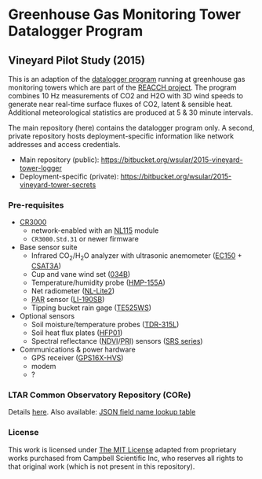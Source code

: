 Greenhouse Gas Monitoring Tower Datalogger Program
==================================================

Vineyard Pilot Study (2015)
---------------------------

This is an adaption of the [datalogger program][1] running at greenhouse gas 
monitoring towers which are part of the [REACCH project][2]. The program 
combines 10 Hz measurements of CO2 and H2O with 3D wind speeds to generate near
real-time surface fluxes of CO2, latent & sensible heat. Additional 
meteorological statistics are produced at 5 & 30 minute intervals. 

  [1]: https://bitbucket.org/wsular/2011-reacch-tower-logger
  [2]: http://www.reacchpna.org

The main repository (here) contains the datalogger program only. A second, 
private repository hosts deployment-specific information like network addresses 
and access credentials. 

* Main repository (public): <https://bitbucket.org/wsular/2015-vineyard-tower-logger>
* Deployment-specific (private): <https://bitbucket.org/wsular/2015-vineyard-tower-secrets>

### Pre-requisites ###

* [CR3000](https://campbellsci.com/cr3000)
    * network-enabled with an [NL115](https://campbellsci.com/nl115) module
    * `CR3000.Std.31` or newer firmware
* Base sensor suite
    * Infrared CO<sub>2</sub>/H<sub>2</sub>O analyzer with ultrasonic 
      anemometer ([EC150](https://www.campbellsci.com/ec150) + 
      [CSAT3A](https://www.campbellsci.com/csat3a))
    * Cup and vane wind set ([034B](https://www.campbellsci.com/034b))
    * Temperature/humidity probe ([HMP-155A](https://www.campbellsci.com/hmp155a))
    * Net radiometer ([NL-Lite2](https://www.campbellsci.com/nr-lite2))
    * <acronym title="photosynthetically active radiation">PAR</acronym> sensor
      ([LI-190SB](https://www.campbellsci.com/li190sb-l))
    * Tipping bucket rain gage ([TE525WS](https://www.campbellsci.com/te525ws-l))
* Optional sensors
    * Soil moisture/temperature probes ([TDR-315L](http://www.acclima.com))
    * Soil heat flux plates ([HFP01](https://www.campbellsci.com/hfp01))
    * Spectral reflectance (<acronym title="normalized difference vegetation
      index">NDVI</acronym>/<acronym title="photochemical reflectance 
      index">PRI</acronym>) sensors ([SRS series](http://www.decagon.com/en/canopy/canopy-measurements/spectral-reflectance-sensor-srs/))
* Communications & power hardware
    * GPS receiver ([GPS16X-HVS](https://www.campbellsci.com/gps16x-hvs))
    * modem
    * ?


### LTAR Common Observatory Repository (CORe)

Details [here](doc/ltar_core_table.md). Also available: 
[JSON field name lookup table](src/ltar_core_lut.json)

### License ####

This work is licensed under [The MIT License][3] adapted from proprietary works purchased from Campbell Scientific
Inc, who reserves all rights to that original work (which is not present in
this repository).

  [3]: http://opensource.org/licenses/MIT
